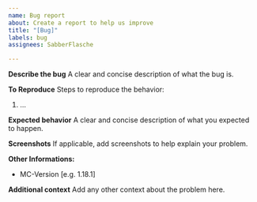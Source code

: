 ```yaml
---
name: Bug report
about: Create a report to help us improve
title: "[Bug]"
labels: bug
assignees: SabberFlasche

---
```


**Describe the bug**
A clear and concise description of what the bug is.

**To Reproduce**
Steps to reproduce the behavior:
1. ...

**Expected behavior**
A clear and concise description of what you expected to happen.

**Screenshots**
If applicable, add screenshots to help explain your problem.

**Other Informations:**
 - MC-Version [e.g. 1.18.1]

**Additional context**
Add any other context about the problem here.

